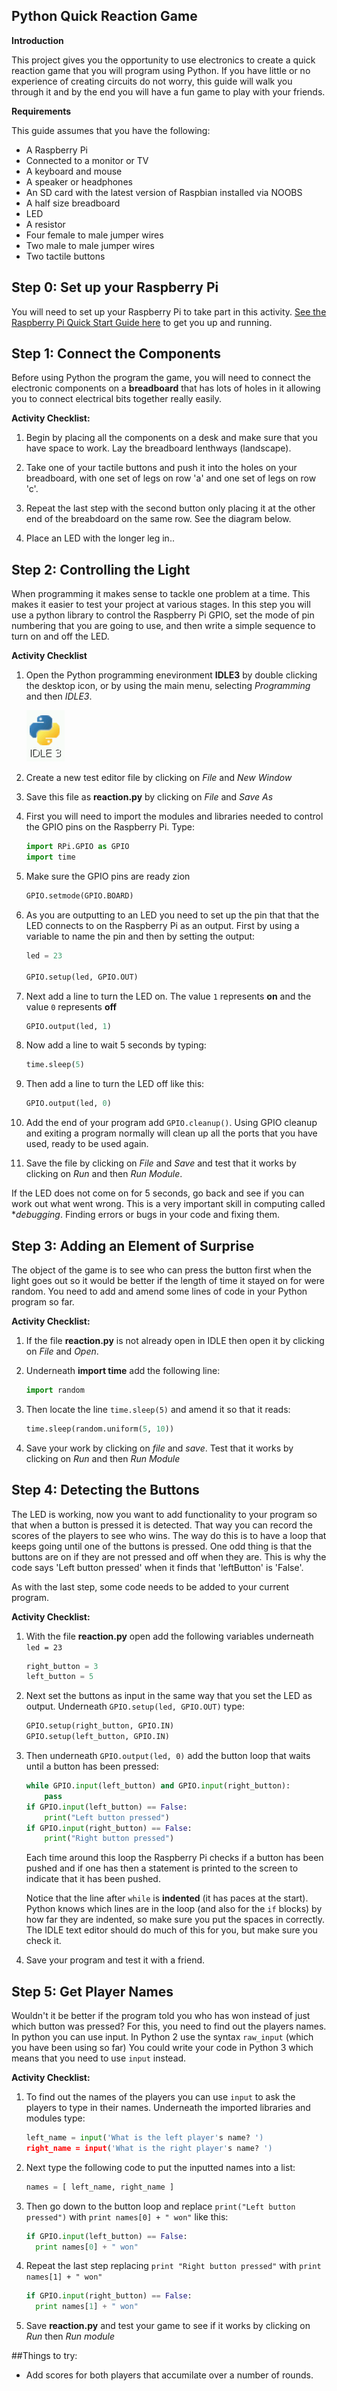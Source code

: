 ## Python Quick Reaction Game


**Introduction**

This project gives you the opportunity to use electronics to create a quick reaction game that you will program using Python. If you have little or no experience of creating circuits do not worry, this guide will walk you through it and by the end you will have a fun game to play with your friends.


**Requirements**

This guide assumes that you have the following:

- A Raspberry Pi
- Connected to a monitor or TV
- A keyboard and mouse
- A speaker or headphones
- An SD card with the latest version of Raspbian installed via NOOBS
- A half size breadboard
- LED
- A resistor
- Four female to male jumper wires
- Two male to male jumper wires
- Two tactile buttons


## Step 0: Set up your Raspberry Pi

You will need to set up your Raspberry Pi to take part in this activity. [See the Raspberry Pi Quick Start Guide here](http://www.raspberrypi.org/quick-start-guide) to get you up and running.


## Step 1: Connect the Components

Before using Python the program the game, you will need to connect the electronic components on a **breadboard** that has lots of holes in it allowing you to connect electrical bits together really easily.

**Activity Checklist:**

1. Begin by placing all the components on a desk and make sure that you have space to work. Lay the breadboard lenthways (landscape).

2. Take one of your tactile buttons and push it into the holes on your breadboard, with one set of legs on row 'a' and one set of legs on row 'c'.

3. Repeat the last step with the second button only placing it at the other end of the breabdoard on the same row. See the diagram below.

4. Place an LED with the longer leg in.. 


## Step 2: Controlling the Light

When programming it makes sense to tackle one problem at a time. This makes it easier to test your project at various stages. In this step you will use a python library to control the Raspberry Pi GPIO, set the mode of pin numbering that you are going to use, and then write a simple sequence to turn on and off the LED.

**Activity Checklist**

1. Open the Python programming enevironment **IDLE3** by double clicking the desktop icon, or by using the main menu, selecting *Programming* and then *IDLE3*. 
	
	![](idle3.png "Idle desktop icon")

2. Create a new test editor file by clicking on *File* and *New Window*

3. Save this file as **reaction.py** by clicking on *File* and *Save As* 

4. First you will need to import the modules and libraries needed to control the GPIO pins on the Raspberry Pi. Type:

	```python
	import RPi.GPIO as GPIO
	import time
	```

5. 	Make sure the GPIO pins are ready zion

	```python
	GPIO.setmode(GPIO.BOARD)
	```

6. 	As you are outputting to an LED you need to set up the pin that that the LED connects to on the Raspberry Pi as an output. First by using a variable to name the pin and then by setting the output:

	```python
	led = 23
	
	GPIO.setup(led, GPIO.OUT)
	```
7. Next add a line to turn the LED on. The value `1` represents **on** and the value `0` represents **off**

	```python
	GPIO.output(led, 1)
	```
8. Now add a line to wait 5 seconds by typing:

	```python
	time.sleep(5)
	```
	
9. Then add a line to turn the LED off like this:

	```python
	GPIO.output(led, 0)
	```

10. Add the end of your program add `GPIO.cleanup()`. Using GPIO cleanup and exiting a program normally will clean up all the ports that you have used, ready to be used again. 	

11. Save the file by clicking on *File* and *Save* and test that it works by clicking on *Run* and then *Run Module*.

If the LED does not come on for 5 seconds, go back and see if you can work out what went wrong. This is a very important skill in computing called **debugging*. Finding errors or bugs in your code and fixing them.


## Step 3: Adding an Element of Surprise

The object of the game is to see who can press the button first when the light goes out so it would be better if the length of time it stayed on for were random. You need to add and amend some lines of code in your Python program so far.

**Activity Checklist:**

1. If the file **reaction.py** is not already open in IDLE then open it by clicking on *File* and *Open*.

2. Underneath **import time** add the following line:

	```python
	import random
	``` 
	
3. Then locate the line `time.sleep(5)` and amend it so that it reads:

	```python
	time.sleep(random.uniform(5, 10))
	```

4. Save your work by clicking on *file* and *save*. Test that it works by clicking on *Run* and then *Run Module*	


## Step 4: Detecting the Buttons

The LED is working, now you want to add functionality to your program so that when a button is pressed it is detected. That way you can record the scores of the players to see who wins. The way do this is to have a loop that keeps going until one of the buttons is pressed.
One odd thing is that the buttons are on if they are not pressed and off when they are. This is why the code says 'Left button pressed' when it finds that 'leftButton' is 'False'.

As with the last step, some code needs to be added to your current program.

**Activity Checklist:**

1. With the file **reaction.py** open add the following variables underneath `led = 23`

	```python
	right_button = 3
	left_button = 5
	```
	
2. Next set the buttons as input in the same way that you set the LED as output. Underneath `GPIO.setup(led, GPIO.OUT)` type:
	```python
	GPIO.setup(right_button, GPIO.IN)
	GPIO.setup(left_button, GPIO.IN)
	```
3. Then underneath `GPIO.output(led, 0)` add the button loop that waits until a button has been pressed:

	``` python
	while GPIO.input(left_button) and GPIO.input(right_button):
    	pass
	if GPIO.input(left_button) == False:
    	print("Left button pressed")
	if GPIO.input(right_button) == False:
    	print("Right button pressed")	
	```	

	Each time around this loop the Raspberry Pi checks if a button has been pushed and if one has then a statement is 	printed to the screen to indicate that it has been pushed.

	Notice that the line after `while` is **indented** (it has paces at the start). Python 	knows which lines are in 		the loop (and also for the `if` blocks) by how far they are 	indented, so make sure you put the spaces in 	correctly. The IDLE text editor should do 	much of this for you, but make sure you check it.

4. Save your program and test it with a friend.

## Step 5: Get Player Names

Wouldn't it be better if the program told you who has won instead of just which button was pressed? For this, you need to find out the players names. In python you can use input. In Python 2 use the syntax `raw_input` (which you have been using so far) You could write your code in Python 3 which means that you need to use `input` instead.

**Activity Checklist:**

1. 	To find out the names of the players you can use `input` to ask the players to type in their names. Underneath 	the imported libraries and modules type:

	```python
	left_name = input('What is the left player's name? ')
	right_name = input('What is the right player's name? ')
	```
	
2. 	Next type the following code to put the inputted names into a list:	

	```python
	names = [ left_name, right_name ]
	```

3. 	Then go down to the button loop and replace `print("Left button pressed")` with `print names[0] + " won"` like 			this:

	```python
	if GPIO.input(left_button) == False:
	  print names[0] + " won"
	```
    	
4. 	Repeat the last step replacing `print "Right button pressed"` with `print names[1] + " won"`

	```python
	if GPIO.input(right_button) == False:
	  print names[1] + " won"	
	```
    	
5. 	Save **reaction.py** and test your game to see if it works by clicking on *Run* then *Run module*

##Things to try:

- Add scores for both players that accumilate over a number of rounds.
